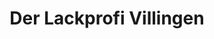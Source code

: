 ---
title: "Der Lackprofi Villingen"
url: /villingen-schwenningen/der-lackprofi-villingen/
shop: Autowerkstatt
---